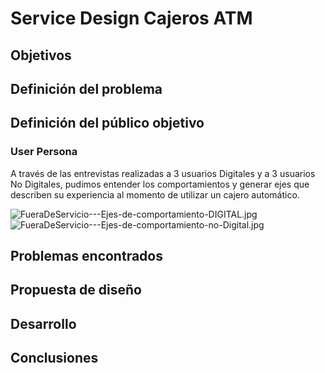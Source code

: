 # Service Design Cajeros ATM

## Objetivos

## Definición del problema

## Definición del público objetivo
### User Persona
A través de las entrevistas realizadas a 3 usuarios Digitales y a 3 usuarios No Digitales, pudimos entender los comportamientos y generar ejes que describen su experiencia al momento de utilizar un cajero automático. 


<img src="https://imgbbb.com/images/2019/06/04/FueraDeServicio---Ejes-de-comportamiento-DIGITAL.jpg" alt="FueraDeServicio---Ejes-de-comportamiento-DIGITAL.jpg" border="0">
<img src="https://imgbbb.com/images/2019/06/04/FueraDeServicio---Ejes-de-comportamiento-no-Digital.jpg" alt="FueraDeServicio---Ejes-de-comportamiento-no-Digital.jpg" border="0">




## Problemas encontrados

## Propuesta de diseño

## Desarrollo

## Conclusiones
